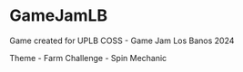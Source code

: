 # GameJamLB
Game created for UPLB COSS - Game Jam Los Banos 2024

Theme - Farm
Challenge - Spin Mechanic
